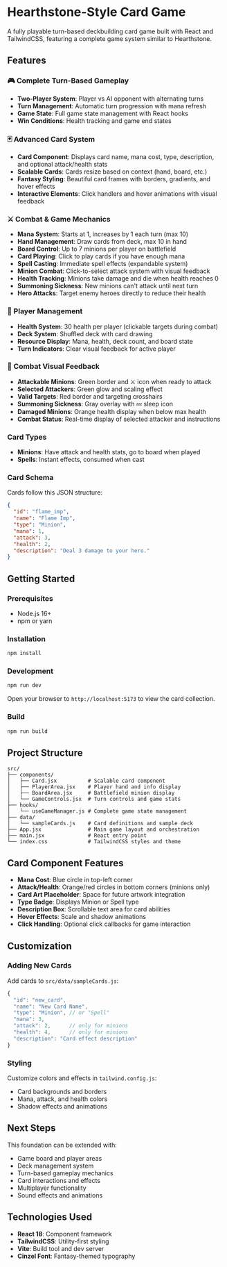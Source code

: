 # Hearthstone-Style Card Game

A fully playable turn-based deckbuilding card game built with React and TailwindCSS, featuring a complete game system similar to Hearthstone.

## Features

### 🎮 Complete Turn-Based Gameplay
- **Two-Player System**: Player vs AI opponent with alternating turns
- **Turn Management**: Automatic turn progression with mana refresh
- **Game State**: Full game state management with React hooks
- **Win Conditions**: Health tracking and game end states

### 🃏 Advanced Card System
- **Card Component**: Displays card name, mana cost, type, description, and optional attack/health stats
- **Scalable Cards**: Cards resize based on context (hand, board, etc.)
- **Fantasy Styling**: Beautiful card frames with borders, gradients, and hover effects
- **Interactive Elements**: Click handlers and hover animations with visual feedback

### ⚔️ Combat & Game Mechanics
- **Mana System**: Starts at 1, increases by 1 each turn (max 10)
- **Hand Management**: Draw cards from deck, max 10 in hand
- **Board Control**: Up to 7 minions per player on battlefield
- **Card Playing**: Click to play cards if you have enough mana
- **Spell Casting**: Immediate spell effects (expandable system)
- **Minion Combat**: Click-to-select attack system with visual feedback
- **Health Tracking**: Minions take damage and die when health reaches 0
- **Summoning Sickness**: New minions can't attack until next turn
- **Hero Attacks**: Target enemy heroes directly to reduce their health

### 🎯 Player Management
- **Health System**: 30 health per player (clickable targets during combat)
- **Deck System**: Shuffled deck with card drawing
- **Resource Display**: Mana, health, deck count, and board state
- **Turn Indicators**: Clear visual feedback for active player

### 🎨 Combat Visual Feedback
- **Attackable Minions**: Green border and ⚔️ icon when ready to attack
- **Selected Attackers**: Green glow and scaling effect
- **Valid Targets**: Red border and targeting crosshairs
- **Summoning Sickness**: Gray overlay with 💤 sleep icon
- **Damaged Minions**: Orange health display when below max health
- **Combat Status**: Real-time display of selected attacker and instructions

### Card Types
- **Minions**: Have attack and health stats, go to board when played
- **Spells**: Instant effects, consumed when cast

### Card Schema
Cards follow this JSON structure:
```json
{
  "id": "flame_imp",
  "name": "Flame Imp", 
  "type": "Minion",
  "mana": 1,
  "attack": 3,
  "health": 2,
  "description": "Deal 3 damage to your hero."
}
```

## Getting Started

### Prerequisites
- Node.js 16+ 
- npm or yarn

### Installation
```bash
npm install
```

### Development
```bash
npm run dev
```
Open your browser to `http://localhost:5173` to view the card collection.

### Build
```bash
npm run build
```

## Project Structure

```
src/
├── components/
│   ├── Card.jsx          # Scalable card component
│   ├── PlayerArea.jsx    # Player hand and info display
│   ├── BoardArea.jsx     # Battlefield minion display
│   └── GameControls.jsx  # Turn controls and game stats
├── hooks/
│   └── useGameManager.js # Complete game state management
├── data/
│   └── sampleCards.js    # Card definitions and sample deck
├── App.jsx               # Main game layout and orchestration
├── main.jsx              # React entry point
└── index.css             # TailwindCSS styles and theme
```

## Card Component Features

- **Mana Cost**: Blue circle in top-left corner
- **Attack/Health**: Orange/red circles in bottom corners (minions only)
- **Card Art Placeholder**: Space for future artwork integration
- **Type Badge**: Displays Minion or Spell type
- **Description Box**: Scrollable text area for card abilities
- **Hover Effects**: Scale and shadow animations
- **Click Handling**: Optional click callbacks for game interaction

## Customization

### Adding New Cards
Add cards to `src/data/sampleCards.js`:
```javascript
{
  "id": "new_card",
  "name": "New Card Name",
  "type": "Minion", // or "Spell"
  "mana": 3,
  "attack": 2,      // only for minions
  "health": 4,      // only for minions
  "description": "Card effect description"
}
```

### Styling
Customize colors and effects in `tailwind.config.js`:
- Card backgrounds and borders
- Mana, attack, and health colors
- Shadow effects and animations

## Next Steps

This foundation can be extended with:
- Game board and player areas
- Deck management system
- Turn-based gameplay mechanics
- Card interactions and effects
- Multiplayer functionality
- Sound effects and animations

## Technologies Used

- **React 18**: Component framework
- **TailwindCSS**: Utility-first styling
- **Vite**: Build tool and dev server
- **Cinzel Font**: Fantasy-themed typography 